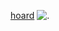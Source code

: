 [hoard](https://rentry.org/jellyfishfield)
![.](https://media.npr.org/assets/artslife/movies/2010/08/scott-pilgrim-vs-the-world/cera-winstead_wide-9411de3aa712bf3ce8b9125496dc79df3752f831-s1100-c50.jpg)